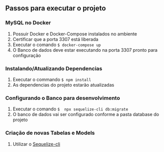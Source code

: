 Passos para executar o projeto
-----------------------------------

### MySQL no Docker

1. Possuir Docker e Docker-Compose instalados no ambiente
2. Certificar que a porta 3307 está liberada
3. Executar o comando ``` $ docker-compose up ```
4. O Banco de dados deve estar executando na porta 3307 pronto para configuração

### Instalando/Atualizando Dependencias

1. Executar o commando ``` $ npm install ```
2. As dependencias do projeto estarão atualizadas

### Configurando o Banco para desenvolvimento

1. Executar o comando ``` $  npx sequelize-cli db:migrate ```
2. O banco de dados vai ser configurado conforme a pasta database do projeto

### Criação de novas Tabelas e Models

1.  Utilizar o [Sequelize-cli](https://github.com/sequelize/cli)